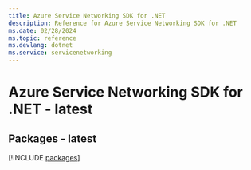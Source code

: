 ```yaml
---
title: Azure Service Networking SDK for .NET
description: Reference for Azure Service Networking SDK for .NET
ms.date: 02/28/2024
ms.topic: reference
ms.devlang: dotnet
ms.service: servicenetworking
---
```

# Azure Service Networking SDK for .NET - latest
## Packages - latest
[!INCLUDE [packages](service-networking-index.md)]